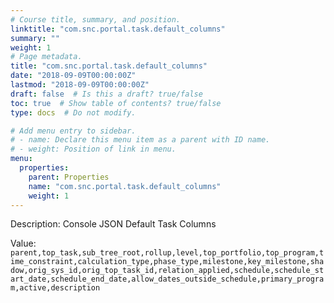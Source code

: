 ```yaml
---
# Course title, summary, and position.
linktitle: "com.snc.portal.task.default_columns"
summary: ""
weight: 1
# Page metadata.
title: "com.snc.portal.task.default_columns"
date: "2018-09-09T00:00:00Z"
lastmod: "2018-09-09T00:00:00Z"
draft: false  # Is this a draft? true/false
toc: true  # Show table of contents? true/false
type: docs  # Do not modify.

# Add menu entry to sidebar.
# - name: Declare this menu item as a parent with ID name.
# - weight: Position of link in menu.
menu:
  properties:
    parent: Properties
    name: "com.snc.portal.task.default_columns"
    weight: 1
---
```


Description: Console JSON Default Task Columns


Value: `parent,top_task,sub_tree_root,rollup,level,top_portfolio,top_program,time_constraint,calculation_type,phase_type,milestone,key_milestone,shadow,orig_sys_id,orig_top_task_id,relation_applied,schedule,schedule_start_date,schedule_end_date,allow_dates_outside_schedule,primary_program,active,description`